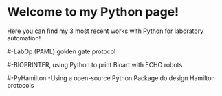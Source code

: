 # Welcome to my Python page!

Here you can find my 3 most recent works with Python for laboratory automation!

#-LabOp (PAML) golden gate protocol


#-BIOPRINTER, using Python to print Bioart with ECHO robots


#-PyHamilton -Using a open-source Python Package do design Hamilton protocols 
